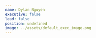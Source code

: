 ```yaml
---
name: Dylan Nguyen
executive: false
lead: false
position: undefined
image: ../assets/default_exec_image.png
---
```

